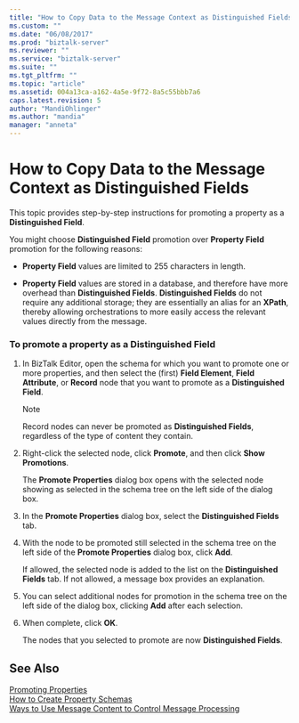 ```yaml
---
title: "How to Copy Data to the Message Context as Distinguished Fields | Microsoft Docs"
ms.custom: ""
ms.date: "06/08/2017"
ms.prod: "biztalk-server"
ms.reviewer: ""
ms.service: "biztalk-server"
ms.suite: ""
ms.tgt_pltfrm: ""
ms.topic: "article"
ms.assetid: 004a13ca-a162-4a5e-9f72-8a5c55bbb7a6
caps.latest.revision: 5
author: "MandiOhlinger"
ms.author: "mandia"
manager: "anneta"
---
```

# How to Copy Data to the Message Context as Distinguished Fields
This topic provides step-by-step instructions for promoting a property as a **Distinguished Field**.  
  
 You might choose **Distinguished Field** promotion over **Property Field** promotion for the following reasons:  
  
-   **Property Field** values are limited to 255 characters in length.  
  
-   **Property Field** values are stored in a database, and therefore have more overhead than **Distinguished Fields**. **Distinguished Fields** do not require any additional storage; they are essentially an alias for an **XPath**, thereby allowing orchestrations to more easily access the relevant values directly from the message.  
  
### To promote a property as a Distinguished Field  
  
1.  In BizTalk Editor, open the schema for which you want to promote one or more properties, and then select the (first) **Field Element**, **Field Attribute**, or **Record** node that you want to promote as a **Distinguished Field**.  
  
    > [!NOTE]
    >  Record nodes can never be promoted as **Distinguished Fields**, regardless of the type of content they contain.  
  
2.  Right-click the selected node, click **Promote**, and then click **Show Promotions**.  
  
     The **Promote Properties** dialog box opens with the selected node showing as selected in the schema tree on the left side of the dialog box.  
  
3.  In the **Promote Properties** dialog box, select the **Distinguished Fields** tab.  
  
4.  With the node to be promoted still selected in the schema tree on the left side of the **Promote Properties** dialog box, click **Add**.  
  
     If allowed, the selected node is added to the list on the **Distinguished Fields** tab. If not allowed, a message box provides an explanation.  
  
5.  You can select additional nodes for promotion in the schema tree on the left side of the dialog box, clicking **Add** after each selection.  
  
6.  When complete, click **OK**.  
  
     The nodes that you selected to promote are now **Distinguished Fields**.  
  
## See Also  
 [Promoting Properties](../core/promoting-properties.md)   
 [How to Create Property Schemas](../core/how-to-create-property-schemas.md)   
 [Ways to Use Message Content to Control Message Processing](../core/ways-to-use-message-content-to-control-message-processing.md)